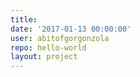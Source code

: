 ```yaml
---
title: 
date: '2017-01-13 00:00:00'
user: abitofgorgonzola
repo: hello-world
layout: project
---
```

